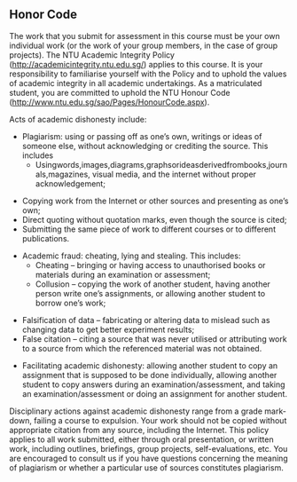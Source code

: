 ## Honor Code
The work that you submit for assessment in this course must be your own individual work (or the work of your group members, in the case of group projects). The NTU Academic Integrity Policy (http://academicintegrity.ntu.edu.sg/) applies to this course. It is your responsibility to familiarise yourself with the Policy and to uphold the values of academic integrity in all academic undertakings. As a matriculated student, you are committed to uphold the NTU Honour Code (http://www.ntu.edu.sg/sao/Pages/HonourCode.aspx).

Acts of academic dishonesty include:
* Plagiarism: using or passing off as one’s own, writings or ideas of someone else, without
acknowledging or crediting the source. This includes
  - Usingwords,images,diagrams,graphsorideasderivedfrombooks,journals,magazines,
visual media, and the internet without proper acknowledgement;
 - Copying work from the Internet or other sources and presenting as one’s own;
 - Direct quoting without quotation marks, even though the source is cited;
 - Submitting the same piece of work to different courses or to different publications.
* Academic fraud: cheating, lying and stealing. This includes:
  - Cheating – bringing or having access to unauthorised books or materials during an
examination or assessment;
  - Collusion – copying the work of another student, having another person write one’s
assignments, or allowing another student to borrow one’s work;
 - Falsification of data – fabricating or altering data to mislead such as changing data to get
better experiment results;
 - False citation – citing a source that was never utilised or attributing work to a source from
which the referenced material was not obtained.
* Facilitating academic dishonesty: allowing another student to copy an assignment that is
supposed to be done individually, allowing another student to copy answers during an examination/assessment, and taking an examination/assessment or doing an assignment for another student.

Disciplinary actions against academic dishonesty range from a grade mark-down, failing a course to expulsion. Your work should not be copied without appropriate citation from any source, including the Internet. This policy applies to all work submitted, either through oral presentation, or written work, including outlines, briefings, group projects, self-evaluations, etc. You are encouraged to consult us if you have questions concerning the meaning of plagiarism or whether a particular use of sources constitutes plagiarism.
